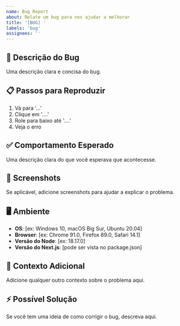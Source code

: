 ```yaml
---
name: Bug Report
about: Relate um bug para nos ajudar a melhorar
title: '[BUG] '
labels: 'bug'
assignees: ''
---
```


## 🐛 Descrição do Bug
Uma descrição clara e concisa do bug.

## 📋 Passos para Reproduzir
1. Vá para '...'
2. Clique em '....'
3. Role para baixo até '....'
4. Veja o erro

## ✅ Comportamento Esperado
Uma descrição clara do que você esperava que acontecesse.

## 📱 Screenshots
Se aplicável, adicione screenshots para ajudar a explicar o problema.

## 🖥️ Ambiente
- **OS**: [ex: Windows 10, macOS Big Sur, Ubuntu 20.04]
- **Browser**: [ex: Chrome 91.0, Firefox 89.0, Safari 14.1]
- **Versão do Node**: [ex: 18.17.0]
- **Versão do Next.js**: [pode ser vista no package.json]

## 📝 Contexto Adicional
Adicione qualquer outro contexto sobre o problema aqui.

## ⚡ Possível Solução
Se você tem uma ideia de como corrigir o bug, descreva aqui.
